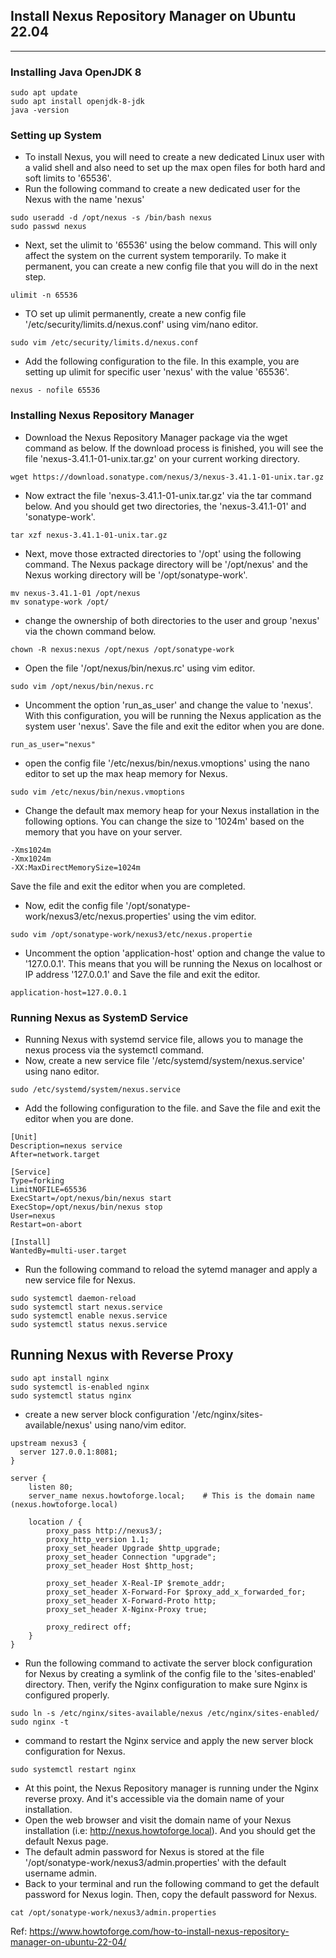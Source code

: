 ## Install Nexus Repository Manager on Ubuntu 22.04
---------------------------------------------------

### Installing Java OpenJDK 8
```
sudo apt update
sudo apt install openjdk-8-jdk
java -version
```
### Setting up System
- To install Nexus, you will need to create a new dedicated Linux user with a valid shell and also need to set up the max open files for both hard and soft limits to '65536'.
- Run the following command to create a new dedicated user for the Nexus with the name 'nexus'
```
sudo useradd -d /opt/nexus -s /bin/bash nexus
sudo passwd nexus
```
- Next, set the ulimit to '65536' using the below command. This will only affect the system on the current system temporarily. To make it permanent, you can create a new config file that you will do in the next step.
```
ulimit -n 65536
```
- TO set up ulimit permanently, create a new config file '/etc/security/limits.d/nexus.conf' using vim/nano editor.
```
sudo vim /etc/security/limits.d/nexus.conf
```
- Add the following configuration to the file. In this example, you are setting up ulimit for specific user 'nexus' with the value '65536'.
```
nexus - nofile 65536
```
### Installing Nexus Repository Manager
- Download the Nexus Repository Manager package via the wget command as below. If the download process is finished, you will see the file 'nexus-3.41.1-01-unix.tar.gz' on your current working directory.
```
wget https://download.sonatype.com/nexus/3/nexus-3.41.1-01-unix.tar.gz
```
- Now extract the file 'nexus-3.41.1-01-unix.tar.gz' via the tar command below. And you should get two directories, the 'nexus-3.41.1-01' and 'sonatype-work'.
```
tar xzf nexus-3.41.1-01-unix.tar.gz
```
- Next, move those extracted directories to '/opt' using the following command. The Nexus package directory will be '/opt/nexus' and the Nexus working directory will be '/opt/sonatype-work'.
```
mv nexus-3.41.1-01 /opt/nexus
mv sonatype-work /opt/
```
- change the ownership of both directories to the user and group 'nexus' via the chown command below.
```
chown -R nexus:nexus /opt/nexus /opt/sonatype-work
```
- Open the file '/opt/nexus/bin/nexus.rc' using vim editor.
```
sudo vim /opt/nexus/bin/nexus.rc
```
- Uncomment the option 'run_as_user' and change the value to 'nexus'. With this configuration, you will be running the Nexus application as the system user 'nexus'. Save the file and exit the editor when you are done.
```
run_as_user="nexus"
```
- open the config file '/etc/nexus/bin/nexus.vmoptions' using the nano editor to set up the max heap memory for Nexus.
```
sudo vim /etc/nexus/bin/nexus.vmoptions
```
- Change the default max memory heap for your Nexus installation in the following options. You can change the size to '1024m' based on the memory that you have on your server.
```
-Xms1024m
-Xmx1024m
-XX:MaxDirectMemorySize=1024m
```
  Save the file and exit the editor when you are completed.
- Now, edit the config file '/opt/sonatype-work/nexus3/etc/nexus.properties' using the vim editor.
```
sudo vim /opt/sonatype-work/nexus3/etc/nexus.propertie
```
- Uncomment the option 'application-host' option and change the value to '127.0.0.1'. This means that you will be running the Nexus on localhost or IP address '127.0.0.1' and Save the file and exit the editor.
```
application-host=127.0.0.1
```
### Running Nexus as SystemD Service
- Running Nexus with systemd service file, allows you to manage the nexus process via the systemctl command.
- Now, create a new service file '/etc/systemd/system/nexus.service' using nano editor.
```
sudo /etc/systemd/system/nexus.service
```
- Add the following configuration to the file. and Save the file and exit the editor when you are done.
```
[Unit]
Description=nexus service
After=network.target

[Service]
Type=forking
LimitNOFILE=65536
ExecStart=/opt/nexus/bin/nexus start
ExecStop=/opt/nexus/bin/nexus stop
User=nexus
Restart=on-abort

[Install]
WantedBy=multi-user.target
```
- Run the following command to reload the sytemd manager and apply a new service file for Nexus.
```
sudo systemctl daemon-reload
sudo systemctl start nexus.service
sudo systemctl enable nexus.service
sudo systemctl status nexus.service
```

## Running Nexus with Reverse Proxy
```
sudo apt install nginx
sudo systemctl is-enabled nginx
sudo systemctl status nginx
```
- create a new server block configuration '/etc/nginx/sites-available/nexus' using nano/vim editor.
```
upstream nexus3 {
  server 127.0.0.1:8081;
}

server {
    listen 80;
    server_name nexus.howtoforge.local;    # This is the domain name (nexus.howtoforge.local)

    location / {
        proxy_pass http://nexus3/;
        proxy_http_version 1.1;
        proxy_set_header Upgrade $http_upgrade;
        proxy_set_header Connection "upgrade";
        proxy_set_header Host $http_host;

        proxy_set_header X-Real-IP $remote_addr;
        proxy_set_header X-Forward-For $proxy_add_x_forwarded_for;
        proxy_set_header X-Forward-Proto http;
        proxy_set_header X-Nginx-Proxy true;

        proxy_redirect off;
    }
}
```
- Run the following command to activate the server block configuration for Nexus by creating a symlink of the config file to the 'sites-enabled' directory. Then, verify the Nginx configuration to make sure Nginx is configured properly.
```
sudo ln -s /etc/nginx/sites-available/nexus /etc/nginx/sites-enabled/
sudo nginx -t
```
- command to restart the Nginx service and apply the new server block configuration for Nexus.
```
sudo systemctl restart nginx
```
- At this point, the Nexus Repository manager is running under the Nginx reverse proxy. And it's accessible via the domain name of your installation.
- Open the web browser and visit the domain name of your Nexus installation (i.e: http://nexus.howtoforge.local). And you should get the default Nexus page.
- The default admin password for Nexus is stored at the file '/opt/sonatype-work/nexus3/admin.properties' with the default username admin.
- Back to your terminal and run the following command to get the default password for Nexus login. Then, copy the default password for Nexus.
```
cat /opt/sonatype-work/nexus3/admin.properties
```

Ref: https://www.howtoforge.com/how-to-install-nexus-repository-manager-on-ubuntu-22-04/










